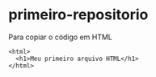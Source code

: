 # primeiro-repositorio

Para copiar o código em HTML
```
<html>
  <h1>Meu primeiro arquivo HTML</h1>
</html>
```
